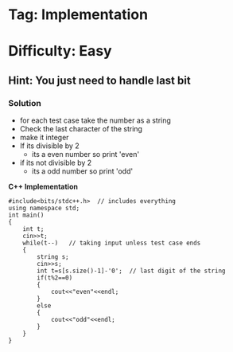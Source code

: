 # Tag: Implementation 
# Difficulty: Easy 

## Hint: You just need to handle last bit 

### Solution 
* for each test case take the number as a string 
* Check the last character of the string 
* make it integer 
* If its divisible by 2
  * its a even number so print 'even'
* if its not divisible by 2 
  * its a odd number so print 'odd'


**C++ Implementation**

```
#include<bits/stdc++.h>  // includes everything 
using namespace std; 
int main()
{
    int t;
    cin>>t;
    while(t--)   // taking input unless test case ends
    {
        string s;
        cin>>s;
        int t=s[s.size()-1]-'0';  // last digit of the string 
        if(t%2==0)
        {
            cout<<"even"<<endl;
        }
        else
        {
            cout<<"odd"<<endl;
        }
    }
}

```
